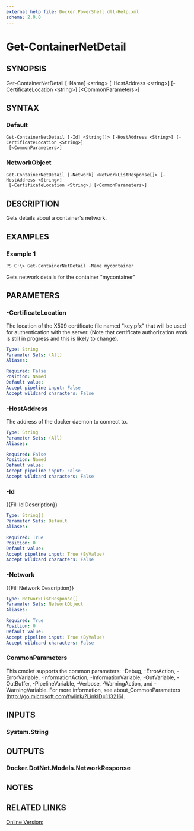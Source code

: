 ```yaml
---
external help file: Docker.PowerShell.dll-Help.xml
schema: 2.0.0
---
```


# Get-ContainerNetDetail
## SYNOPSIS
Get-ContainerNetDetail \[-Name\] \<string\> \[-HostAddress \<string\>\] \[-CertificateLocation \<string\>\] \[\<CommonParameters\>\]
## SYNTAX

### Default
```
Get-ContainerNetDetail [-Id] <String[]> [-HostAddress <String>] [-CertificateLocation <String>]
 [<CommonParameters>]
```

### NetworkObject
```
Get-ContainerNetDetail [-Network] <NetworkListResponse[]> [-HostAddress <String>]
 [-CertificateLocation <String>] [<CommonParameters>]
```

## DESCRIPTION
Gets details about a container's network.
## EXAMPLES

### Example 1
```
PS C:\> Get-ContainerNetDetail -Name mycontainer
```

Gets network details for the container "mycontainer"
## PARAMETERS

### -CertificateLocation
The location of the X509 certificate file named "key.pfx" that will be used for authentication with the server.  (Note that certificate authorization work is still in progress and this is likely to change).





```yaml
Type: String
Parameter Sets: (All)
Aliases: 

Required: False
Position: Named
Default value: 
Accept pipeline input: False
Accept wildcard characters: False
```

### -HostAddress
The address of the docker daemon to connect to.





```yaml
Type: String
Parameter Sets: (All)
Aliases: 

Required: False
Position: Named
Default value: 
Accept pipeline input: False
Accept wildcard characters: False
```

### -Id
{{Fill Id Description}}

```yaml
Type: String[]
Parameter Sets: Default
Aliases: 

Required: True
Position: 0
Default value: 
Accept pipeline input: True (ByValue)
Accept wildcard characters: False
```

### -Network
{{Fill Network Description}}

```yaml
Type: NetworkListResponse[]
Parameter Sets: NetworkObject
Aliases: 

Required: True
Position: 0
Default value: 
Accept pipeline input: True (ByValue)
Accept wildcard characters: False
```

### CommonParameters
This cmdlet supports the common parameters: -Debug, -ErrorAction, -ErrorVariable, -InformationAction, -InformationVariable, -OutVariable, -OutBuffer, -PipelineVariable, -Verbose, -WarningAction, and -WarningVariable. For more information, see about_CommonParameters (http://go.microsoft.com/fwlink/?LinkID=113216).
## INPUTS

### System.String

## OUTPUTS

### Docker.DotNet.Models.NetworkResponse

## NOTES

## RELATED LINKS

[Online Version:]()






